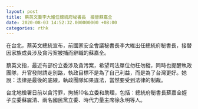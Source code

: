 ```yaml
---
layout: post
title: 蔡英文委李大維任總統府秘書長　接替蘇嘉全
date: 2020-08-03 14:52:32.000000000 +08:00
categories: rthk
---
```


在台北，蔡英文總統宣布，前國家安全會議秘書長李大維出任總統府秘書長，接替因家族成員涉及貪污案被捕而辭職的蘇嘉全。

蔡英文指，最近有部份立委涉及貪污案，希望司法單位勿枉勿縱，同時也提醒執政團隊，升官發財請走別路，執政目標不是為了自己利益，而是為了台灣更好。她說：法律是最後的底線，執政團隊如果違法，當然要受到法律的制裁。

台北地檢署日前以貪污罪，拘捕10名立委和助理，包括：總統府秘書長蘇嘉全姪子立委蘇震清、兩名國民黨立委、時代力量主席徐永明等人。
